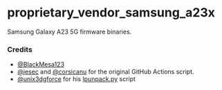 # proprietary_vendor_samsung_a23x
Samsung Galaxy A23 5G firmware binaries.

### Credits
- [@BlackMesa123](https://github.com/BlackMesa123)
- [@jesec](https://github.com/jesec) and [@corsicanu](https://github.com/corsicanu) for the original GitHub Actions script.
- [@unix3dgforce](https://github.com/unix3dgforce) for his [lpunpack.py](https://github.com/unix3dgforce/lpunpack) script
